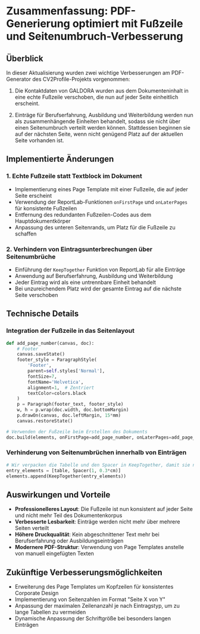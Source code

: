 # Zusammenfassung: PDF-Generierung optimiert mit Fußzeile und Seitenumbruch-Verbesserung

## Überblick

In dieser Aktualisierung wurden zwei wichtige Verbesserungen am PDF-Generator des CV2Profile-Projekts vorgenommen:

1. Die Kontaktdaten von GALDORA wurden aus dem Dokumenteninhalt in eine echte Fußzeile verschoben, die nun auf jeder Seite einheitlich erscheint.

2. Einträge für Berufserfahrung, Ausbildung und Weiterbildung werden nun als zusammenhängende Einheiten behandelt, sodass sie nicht über einen Seitenumbruch verteilt werden können. Stattdessen beginnen sie auf der nächsten Seite, wenn nicht genügend Platz auf der aktuellen Seite vorhanden ist.

## Implementierte Änderungen

### 1. Echte Fußzeile statt Textblock im Dokument

- Implementierung eines Page Template mit einer Fußzeile, die auf jeder Seite erscheint
- Verwendung der ReportLab-Funktionen `onFirstPage` und `onLaterPages` für konsistente Fußzeilen
- Entfernung des redundanten Fußzeilen-Codes aus dem Hauptdokumentkörper
- Anpassung des unteren Seitenrands, um Platz für die Fußzeile zu schaffen

### 2. Verhindern von Eintragsunterbrechungen über Seitenumbrüche

- Einführung der `KeepTogether` Funktion von ReportLab für alle Einträge
- Anwendung auf Berufserfahrung, Ausbildung und Weiterbildung
- Jeder Eintrag wird als eine untrennbare Einheit behandelt
- Bei unzureichendem Platz wird der gesamte Eintrag auf die nächste Seite verschoben

## Technische Details

### Integration der Fußzeile in das Seitenlayout

```python
def add_page_number(canvas, doc):
    # Footer
    canvas.saveState()
    footer_style = ParagraphStyle(
        'Footer',
        parent=self.styles['Normal'],
        fontSize=7,
        fontName='Helvetica',
        alignment=1,  # Zentriert
        textColor=colors.black
    )
    p = Paragraph(footer_text, footer_style)
    w, h = p.wrap(doc.width, doc.bottomMargin)
    p.drawOn(canvas, doc.leftMargin, 15*mm)
    canvas.restoreState()

# Verwenden der Fußzeile beim Erstellen des Dokuments
doc.build(elements, onFirstPage=add_page_number, onLaterPages=add_page_number)
```

### Verhinderung von Seitenumbrüchen innerhalb von Einträgen

```python
# Wir verpacken die Tabelle und den Spacer in KeepTogether, damit sie nicht über eine Seite verteilt werden
entry_elements = [table, Spacer(1, 0.3*cm)]
elements.append(KeepTogether(entry_elements))
```

## Auswirkungen und Vorteile

- **Professionelleres Layout**: Die Fußzeile ist nun konsistent auf jeder Seite und nicht mehr Teil des Dokumentenkorpus
- **Verbesserte Lesbarkeit**: Einträge werden nicht mehr über mehrere Seiten verteilt
- **Höhere Druckqualität**: Kein abgeschnittener Text mehr bei Berufserfahrung oder Ausbildungseinträgen
- **Modernere PDF-Struktur**: Verwendung von Page Templates anstelle von manuell eingefügten Texten

## Zukünftige Verbesserungsmöglichkeiten

- Erweiterung des Page Templates um Kopfzeilen für konsistentes Corporate Design
- Implementierung von Seitenzahlen im Format "Seite X von Y"
- Anpassung der maximalen Zeilenanzahl je nach Eintragstyp, um zu lange Tabellen zu vermeiden
- Dynamische Anpassung der Schriftgröße bei besonders langen Einträgen 